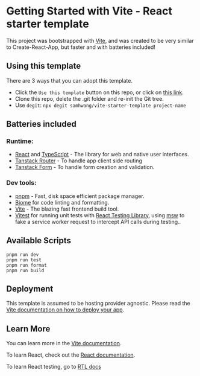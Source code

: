 # Getting Started with Vite - React starter template

This project was bootstrapped with [Vite](https://vitejs.dev/guide/#scaffolding-your-first-vite-project), and was created
to be very similar to Create-React-App, but faster and with batteries included!

## Using this template

There are 3 ways that you can adopt this template.

- Click the `Use this template` button on this repo, or click on [this link](https://github.com/samhwang/vite-starter-template/generate).
- Clone this repo, delete the .git folder and re-init the Git tree.
- Use `degit`: `npx degit samhwang/vite-starter-template project-name`

## Batteries included

### Runtime:

- [React](https://reactjs.org) and [TypeScript](https://www.typescriptlang.org/) - The library for web and native user interfaces.
- [Tanstack Router](https://tanstack.com/router/) - To handle app client side routing
- [Tanstack Form](https://tanstack.com/form/) - To handle form creation and validation.

### Dev tools:

- [pnpm](https://pnpm.io) - Fast, disk space efficient package manager.
- [Biome](https://biomejs.dev/) for code linting and formatting.
- [Vite](https://vitejs.dev/) - The blazing fast frontend build tool.
- [Vitest](https://vitest.dev/) for running unit tests with [React Testing Library](https://testing-library.com/docs/react-testing-library/intro/),
using [msw](https://mswjs.io/) to fake a service worker request to intercept API calls during testing..

## Available Scripts

```shell
pnpm run dev
pnpm run test
pnpm run format
pnpm run build
```

## Deployment

This template is assumed to be hosting provider agnostic. Please read the [Vite documentation on how to deploy your app](https://vitejs.dev/guide/static-deploy).

## Learn More

You can learn more in the [Vite documentation](https://vitejs.dev/guide/).

To learn React, check out the [React documentation](https://reactjs.org/).

To learn React testing, go to [RTL docs](https://testing-library.com/docs/react-testing-library/intro/)
